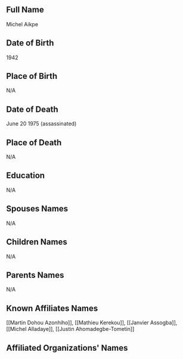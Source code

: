 ## Full Name
Michel Aikpe

## Date of Birth
1942

## Place of Birth
N/A

## Date of Death
June 20 1975 (assassinated)

## Place of Death
N/A

## Education
N/A

## Spouses Names
N/A

## Children Names
N/A

## Parents Names
N/A

## Known Affiliates Names
[[Martin Dohou Azonhiho]], [[Mathieu Kerekou]], [[Janvier Assogba]], [[Michel Alladaye]], [[Justin Ahomadegbe-Tometin]]

## Affiliated Organizations' Names
